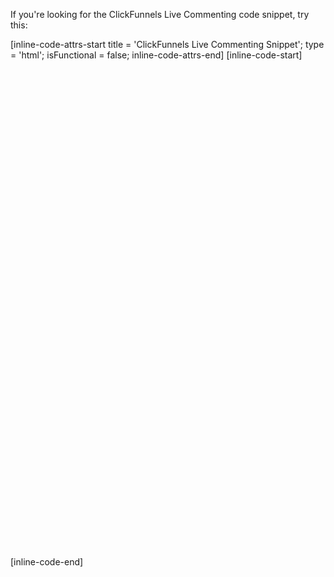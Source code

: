 If you're looking for the ClickFunnels Live Commenting code snippet, try this:

[inline-code-attrs-start title = 'ClickFunnels Live Commenting Snippet'; type = 'html'; isFunctional = false; inline-code-attrs-end]
[inline-code-start]
<script src="https://cdn.fastcomments.com/js/embed-v2.min.js"></script>
<div id="fastcomments-widget" style="min-width: 500px;min-height: 780px;"></div>
<style>
    #fastcomments-widget iframe {
        min-height: 780px;
    }
</style>
<script>
    (function fcLoad() {
        function tryLoad() {
            // some providers change the code snippet to be async
            const container = document.getElementById('fastcomments-widget');
            if (!container) {
                return waitRetry();
            }
            if (!window.FastCommentsUI) {
                return waitRetry();
            }
            window.FastCommentsUI(container, {
                tenantId: 'demo'
            });
        }
        function waitRetry() {
            setTimeout(tryLoad, 500);
        }
        tryLoad();
    })();
</script>
[inline-code-end]
